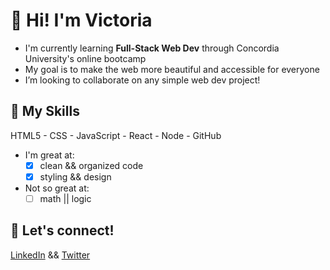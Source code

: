 # 👋 Hi! I'm Victoria

- I'm currently learning **Full-Stack Web Dev** through Concordia University's online bootcamp
- My goal is to make the web more beautiful and accessible for everyone
- I’m looking to collaborate on any simple web dev project!

## 💪 My Skills
HTML5 - CSS - JavaScript - React - Node - GitHub
- I'm great at:
  - [x] clean && organized code
  - [x] styling && design
- Not so great at:
  - [ ] math || logic

## 🤟 Let's connect!
[LinkedIn](https://www.linkedin.com/in/victoria-peart/) && [Twitter](https://twitter.com/vikki_peart)
